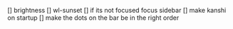 [] brightness
[] wl-sunset
[] if its not focused focus sidebar
[] make kanshi on startup
[] make the dots on the bar be in the right order

